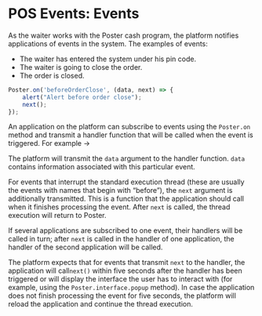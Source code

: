 # POS Events: Events

As the waiter works with the Poster cash program, the platform notifies applications of events in the system. The examples of events:

- The waiter has entered the system under his pin code.
- The waiter is going to close the order.
- The order is closed.

```javascript
Poster.on('beforeOrderClose', (data, next) => {
	alert("Alert before order close");
	next();
});
```

An application on the platform can subscribe to events using the `Poster.on` method and transmit a handler function that will be called when the event is triggered. For example →

The platform will transmit the `data` argument to the handler function. `data` contains information associated with this particular event.

For events that interrupt the standard execution thread (these are usually the events with names that begin with “before”), the `next` argument is additionally transmitted. This is a function that the application should call when it finishes processing the event. After `next` is called, the thread execution will return to Poster.

If several applications are subscribed to one event, their handlers will be called in turn; after `next` is called in the handler of one application, the handler of the second application will be called.

The platform expects that for events that transmit `next` to the handler, the application will call`next()` within five seconds after the handler has been triggered or will display the interface the user has to interact with (for example, using the `Poster.interface.popup` method). In case the application does not finish processing the event for five seconds, the platform will reload the application and continue the thread execution.


